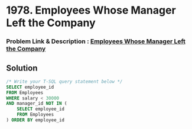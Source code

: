 # 1978. Employees Whose Manager Left the Company
### Problem Link & Description : [ Employees Whose Manager Left the Company](https://leetcode.com/problems/employees-whose-manager-left-the-company/submissions/1054091263/?envType=study-plan-v2&envId=top-sql-50)
## Solution
```sql
/* Write your T-SQL query statement below */
SELECT employee_id
FROM Employees
WHERE salary < 30000
AND manager_id NOT IN (
    SELECT employee_id
    FROM Employees
) ORDER BY employee_id
